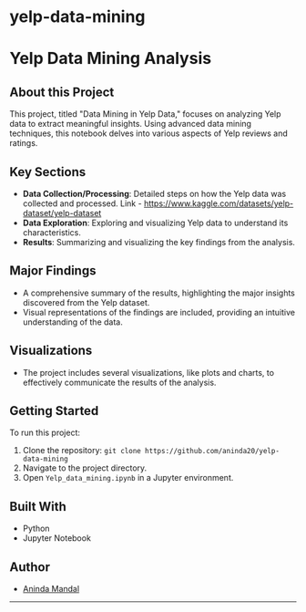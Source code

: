 # yelp-data-mining
# Yelp Data Mining Analysis



## About this Project
This project, titled "Data Mining in Yelp Data," focuses on analyzing Yelp data to extract meaningful insights. Using advanced data mining techniques, this notebook delves into various aspects of Yelp reviews and ratings.

## Key Sections
- **Data Collection/Processing**: Detailed steps on how the Yelp data was collected and processed. Link - https://www.kaggle.com/datasets/yelp-dataset/yelp-dataset
- **Data Exploration**: Exploring and visualizing Yelp data to understand its characteristics.
- **Results**: Summarizing and visualizing the key findings from the analysis.

## Major Findings
- A comprehensive summary of the results, highlighting the major insights discovered from the Yelp dataset.
- Visual representations of the findings are included, providing an intuitive understanding of the data.

## Visualizations
- The project includes several visualizations, like plots and charts, to effectively communicate the results of the analysis.

## Getting Started
To run this project:
1. Clone the repository: `git clone https://github.com/aninda20/yelp-data-mining`
2. Navigate to the project directory.
3. Open `Yelp_data_mining.ipynb` in a Jupyter environment.

## Built With
- Python
- Jupyter Notebook


## Author
- [Aninda Mandal](https://github.com/aninda20)

---

